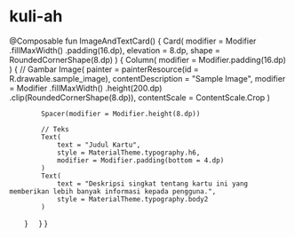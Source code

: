 # kuli-ah

@Composable
fun ImageAndTextCard() {
    Card(
        modifier = Modifier
            .fillMaxWidth()
            .padding(16.dp),
        elevation = 8.dp,
        shape = RoundedCornerShape(8.dp)
    ) {
        Column(
            modifier = Modifier.padding(16.dp)
        ) {
            // Gambar
            Image(
                painter = painterResource(id = R.drawable.sample_image),
                contentDescription = "Sample Image",
                modifier = Modifier
                    .fillMaxWidth()
                    .height(200.dp)
                    .clip(RoundedCornerShape(8.dp)),
                contentScale = ContentScale.Crop
            )

            Spacer(modifier = Modifier.height(8.dp))

            // Teks
            Text(
                text = "Judul Kartu",
                style = MaterialTheme.typography.h6,
                modifier = Modifier.padding(bottom = 4.dp)
            )
            Text(
                text = "Deskripsi singkat tentang kartu ini yang memberikan lebih banyak informasi kepada pengguna.",
                style = MaterialTheme.typography.body2
            )
        }
    }
}
